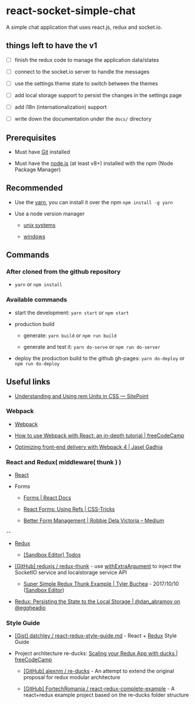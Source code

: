 # react-socket-simple-chat

A simple chat application that uses react.js, redux and socket.io.


## things left to have the v1

- [ ] finish the redux code to manage the application data/states

- [ ] connect to the socket.io server to handle the messages 

- [ ] use the settings theme state to switch between the themes

- [ ] add local storage support to persist the changes in the settings page

- [ ] add i18n (internationalization) support

- [ ] write down the documentation under the `docs/` directory


## Prerequisites

* Must have [Git](https://git-scm.com/) installed

* Must have the [node.js](https://nodejs.org/en/) (at least v8+) installed with the npm (Node Package Manager)


## Recommended

* Use the [yarn](https://yarnpkg.com/), you can install it over the npm `npm install -g yarn`

* Use a node version manager

  * [unix systems](https://github.com/creationix/nvm)

  * [windows](https://github.com/coreybutler/nvm-windows)


## Commands

### After cloned from the github repository

* `yarn` or `npm install`


### Available commands

* start the development: `yarn start` or `npm start`

* production build

  * generate: `yarn build` or `npm run build`

  * generate and test it: `yarn do-serve` or `npm run do-server`

* deploy the production build to the github gh-pages: `yarn do-deploy` or `npm run do-deploy`


## Useful links

* [Understanding and Using rem Units in CSS — SitePoint](https://www.sitepoint.com/understanding-and-using-rem-units-in-css/)

### Webpack

* [Webpack](https://webpack.js.org/)

* [How to use Webpack with React: an in-depth tutorial | freeCodeCamp](https://medium.freecodecamp.org/learn-webpack-for-react-a36d4cac5060)

* [Optimizing front-end delivery with Webpack 4 | Jasel Gadhia](https://jes.al/2018/04/optimizing-front-end-delivery-with-Webpack-4/)

### React and Redux( middleware( thunk )  )

* [React](https://reactjs.org/)

* Forms

  * [Forms | React Docs](https://reactjs.org/docs/forms.html)

  * [React Forms: Using Refs | CSS-Tricks](https://css-tricks.com/react-forms-using-refs/)

  * [Better Form Management | Robbie Dela Victoria – Medium](https://medium.com/@robbiedelavictoria/better-form-management-37c994095b1c)

--

* [Redux](https://redux.js.org/)

  * [[Sandbox Editor] Todos](https://codesandbox.io/s/github/reduxjs/redux/tree/master/examples/todos)

* [[GitHub] reduxjs / redux-thunk](https://github.com/reduxjs/redux-thunk) - use [withExtraArgument](https://github.com/reduxjs/redux-thunk#injecting-a-custom-argument) to inject the SocketIO service and localstorage service API

  * [Super Simple Redux Thunk Example | Tyler Buchea](http://blog.tylerbuchea.com/super-simple-redux-thunk-example/) - 2017/10/10 ([Sandbox Editor](https://codesandbox.io/s/github/tylerbuchea/my-simple-async-app))

* [Redux: Persisting the State to the Local Storage | @dan_abramov on @eggheadio](https://egghead.io/lessons/javascript-redux-persisting-the-state-to-the-local-storage)


### Style Guide

* [[Gist] datchley / react-redux-style-guide.md](https://gist.github.com/datchley/4e0d05c526d532d1b05bf9b48b174faf) - React + [Redux](https://gist.github.com/datchley/4e0d05c526d532d1b05bf9b48b174faf#redux) Style Guide

* Project architecture re-ducks: [Scaling your Redux App with ducks | freeCodeCamp](https://medium.freecodecamp.org/scaling-your-redux-app-with-ducks-6115955638be)

  * [[GitHub] alexnm / re-ducks](https://github.com/alexnm/re-ducks) - An attempt to extend the original proposal for redux modular architecture

  * [[GitHub] FortechRomania / react-redux-complete-example](https://github.com/FortechRomania/react-redux-complete-example) - A react+redux example project based on the re-ducks folder structure
